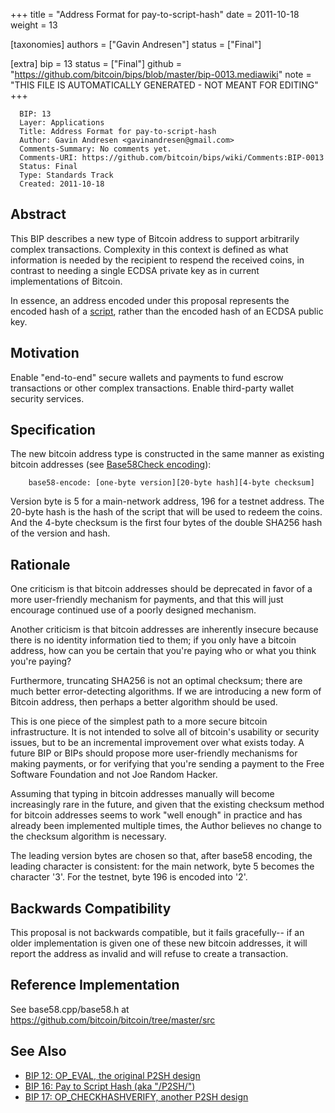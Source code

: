 
+++
title = "Address Format for pay-to-script-hash"
date = 2011-10-18
weight = 13

[taxonomies]
authors = ["Gavin Andresen"]
status = ["Final"]

[extra]
bip = 13
status = ["Final"]
github = "https://github.com/bitcoin/bips/blob/master/bip-0013.mediawiki"
note = "THIS FILE IS AUTOMATICALLY GENERATED - NOT MEANT FOR EDITING"
+++

```
  BIP: 13
  Layer: Applications
  Title: Address Format for pay-to-script-hash
  Author: Gavin Andresen <gavinandresen@gmail.com>
  Comments-Summary: No comments yet.
  Comments-URI: https://github.com/bitcoin/bips/wiki/Comments:BIP-0013
  Status: Final
  Type: Standards Track
  Created: 2011-10-18
```

<h2>Abstract</h2>


This BIP describes a new type of Bitcoin address to support arbitrarily complex transactions.  Complexity in this context is defined as what information is needed by the recipient to respend the received coins, in contrast to needing a single ECDSA private key as in current implementations of Bitcoin.

In essence, an address encoded under this proposal represents the encoded hash of a <a href="https://en.bitcoin.it/wiki/Script" target="_blank">script</a>, rather than the encoded hash of an ECDSA public key.

<h2>Motivation</h2>


Enable "end-to-end" secure wallets and payments to fund escrow transactions or other complex transactions.  Enable third-party wallet security services.

<h2>Specification</h2>


The new bitcoin address type is constructed in the same manner as existing bitcoin addresses (see <a href="https://en.bitcoin.it/Base58Check_encoding" target="_blank">Base58Check encoding</a>):

```
    base58-encode: [one-byte version][20-byte hash][4-byte checksum]
```


Version byte is 5 for a main-network address, 196 for a testnet address.
The 20-byte hash is the hash of the script that will be used to redeem the coins.
And the 4-byte checksum is the first four bytes of the double SHA256 hash of the version and hash.

<h2>Rationale</h2>


One criticism is that bitcoin addresses should be deprecated in favor of a more user-friendly mechanism for payments, and that this will just encourage continued use of a poorly designed mechanism.

Another criticism is that bitcoin addresses are inherently insecure because there is no identity information tied to them; if you only have a bitcoin address, how can you be certain that you're paying who or what you think you're paying?

Furthermore, truncating SHA256 is not an optimal checksum; there are much better error-detecting algorithms. If we are introducing a new form of Bitcoin address, then perhaps a better algorithm should be used.

This is one piece of the simplest path to a more secure bitcoin infrastructure. It is not intended to solve all of bitcoin's usability or security issues, but to be an incremental improvement over what exists today. A future BIP or BIPs should propose more user-friendly mechanisms for making payments, or for verifying that you're sending a payment to the Free Software Foundation and not Joe Random Hacker.

Assuming that typing in bitcoin addresses manually will become increasingly rare in the future, and given that the existing checksum method for bitcoin addresses seems to work "well enough" in practice and has already been implemented multiple times, the Author believes no change to the checksum algorithm is necessary.

The leading version bytes are chosen so that, after base58 encoding, the leading character is consistent: for the main network, byte 5 becomes the character '3'. For the testnet, byte 196 is encoded into '2'.

<h2>Backwards Compatibility</h2>


This proposal is not backwards compatible, but it fails gracefully-- if an older implementation is given one of these new bitcoin addresses, it will report the address as invalid and will refuse to create a transaction.

<h2>Reference Implementation</h2>


See base58.cpp/base58.h at https://github.com/bitcoin/bitcoin/tree/master/src

<h2>See Also</h2>


*  <a href="/12" target="_blank">BIP 12: OP_EVAL, the original P2SH design</a>
*  <a href="/16" target="_blank">BIP 16: Pay to Script Hash (aka "/P2SH/")</a>
*  <a href="/17" target="_blank">BIP 17: OP_CHECKHASHVERIFY, another P2SH design</a>
